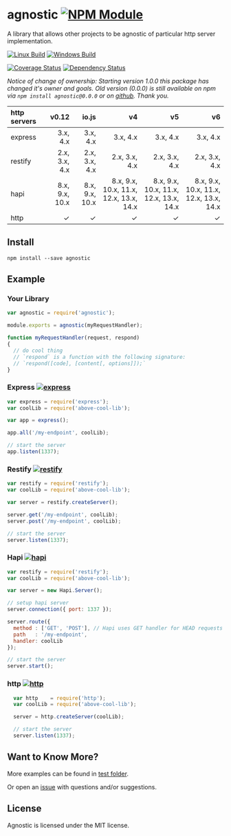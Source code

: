 # agnostic [![NPM Module](https://img.shields.io/npm/v/agnostic.svg?style=flat)](https://www.npmjs.com/package/agnostic)

A library that allows other projects to be agnostic of particular http server implementation.

[![Linux Build](https://img.shields.io/travis/alexindigo/agnostic/master.svg?label=linux:0.12-6.x&style=flat)](https://travis-ci.org/alexindigo/agnostic)
[![Windows Build](https://img.shields.io/appveyor/ci/alexindigo/agnostic/master.svg?label=windows:0.12-6.x&style=flat)](https://ci.appveyor.com/project/alexindigo/agnostic)

[![Coverage Status](https://img.shields.io/coveralls/alexindigo/agnostic/master.svg?label=code+coverage&style=flat)](https://coveralls.io/github/alexindigo/agnostic?branch=master)
[![Dependency Status](https://img.shields.io/david/alexindigo/agnostic/master.svg?style=flat)](https://david-dm.org/alexindigo/agnostic)
<!-- [![bitHound Overall Score](https://www.bithound.io/github/alexindigo/agnostic/badges/score.svg)](https://www.bithound.io/github/alexindigo/agnostic) -->

<!-- [![express](https://img.shields.io/badge/express-3.x--4.x-brightgreen.svg?style=flat)](http://expressjs.com)
[![restify](https://img.shields.io/badge/restify-2.x--4.x-brightgreen.svg?style=flat)](http://restify.com)
[![hapi](https://img.shields.io/badge/hapi-8.x--14.x-brightgreen.svg?lstyle=flat)](http://hapijs.com)
[![http](https://img.shields.io/badge/http-0.12.x--6.x-brightgreen.svg?style=flat)](https://nodejs.org/api/http.html) -->

<!-- [![Readme](https://img.shields.io/badge/readme-tested-brightgreen.svg?style=flat)](https://www.npmjs.com/package/reamde) -->

*Notice of change of ownership: Starting version 1.0.0 this package has changed it's owner and goals. Old version (0.0.0) is still available on npm via `npm install agnostic@0.0.0` or on [github](https://github.com/dtudury/agnostic). Thank you.*

| http servers |          v0.12 |          io.js |                                     v4 |                                     v5 |                                     v6 |
| :--          |            --: |            --: |                                    --: |                                    --: |                                    --: |
| express      |       3.x, 4.x |       3.x, 4.x |                               3.x, 4.x |                               3.x, 4.x |                               3.x, 4.x |
| restify      |  2.x, 3.x, 4.x |  2.x, 3.x, 4.x |                          2.x, 3.x, 4.x |                          2.x, 3.x, 4.x |                          2.x, 3.x, 4.x |
| hapi         | 8.x, 9.x, 10.x | 8.x, 9.x, 10.x | 8.x, 9.x, 10.x, 11.x, 12.x, 13.x, 14.x | 8.x, 9.x, 10.x, 11.x, 12.x, 13.x, 14.x | 8.x, 9.x, 10.x, 11.x, 12.x, 13.x, 14.x |
| http         |              ✓ |              ✓ |                                      ✓ |                                      ✓ |                                      ✓ |

## Install

```
npm install --save agnostic
```

## Example

### Your Library

```javascript
var agnostic = require('agnostic');

module.exports = agnostic(myRequestHandler);

function myRequestHandler(request, respond)
{
  // do cool thing
  // `respond` is a function with the following signature:
  // `respond([code], [content[, options]]);`
}
```

### Express [![express](https://img.shields.io/badge/express-3.x--4.x-brightgreen.svg?style=flat)](http://expressjs.com)

```javascript
var express = require('express');
var coolLib = require('above-cool-lib');

var app = express();

app.all('/my-endpoint', coolLib);

// start the server
app.listen(1337);
```

### Restify [![restify](https://img.shields.io/badge/restify-2.x--4.x-brightgreen.svg?style=flat)](http://restify.com)


```javascript
var restify = require('restify');
var coolLib = require('above-cool-lib');

var server = restify.createServer();

server.get('/my-endpoint', coolLib);
server.post('/my-endpoint', coolLib);

// start the server
server.listen(1337);
```

### Hapi [![hapi](https://img.shields.io/badge/hapi-8.x--14.x-brightgreen.svg?lstyle=flat)](http://hapijs.com)

```javascript
var restify = require('restify');
var coolLib = require('above-cool-lib');

var server = new Hapi.Server();

// setup hapi server
server.connection({ port: 1337 });

server.route({
  method : ['GET', 'POST'], // Hapi uses GET handler for HEAD requests
  path   : '/my-endpoint',
  handler: coolLib
});

// start the server
server.start();

```

### http [![http](https://img.shields.io/badge/http-0.12.x--6.x-brightgreen.svg?style=flat)](https://nodejs.org/api/http.html)

```javascript
  var http    = require('http');
  var coolLib = require('above-cool-lib');

  server = http.createServer(coolLib);

  // start the server
  server.listen(1337);
```

## Want to Know More?

More examples can be found in [test folder](test/).

Or open an [issue](https://github.com/alexindigo/agnostic/issues) with questions and/or suggestions.

## License

Agnostic is licensed under the MIT license.
